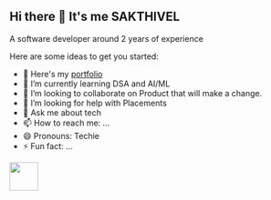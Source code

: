 ## Hi there 👋 It's me SAKTHIVEL

A software developer around 2 years of experience

<!--
**SAKTHIVELMARIMUTHU/SAKTHIVELMARIMUTHU** is a ✨ _special_ ✨ repository because its `README.md` (this file) appears on your GitHub profile.
-->

Here are some ideas to get you started:

- 🔭 Here's my [portfolio](https:)
- 🌱 I’m currently learning DSA and AI/ML
- 👯 I’m looking to collaborate on Product that will make a change.
- 🤔 I’m looking for help with Placements
- 💬 Ask me about tech
- 📫 How to reach me: ...
- 😄 Pronouns: Techie
- ⚡ Fun fact: ... 

<img height="50" width="50" src="https://img.shields.io/badge/LinkedIn-0077B5?style=for-the-badge&logo=linkedin&logoColor=white"/> 
